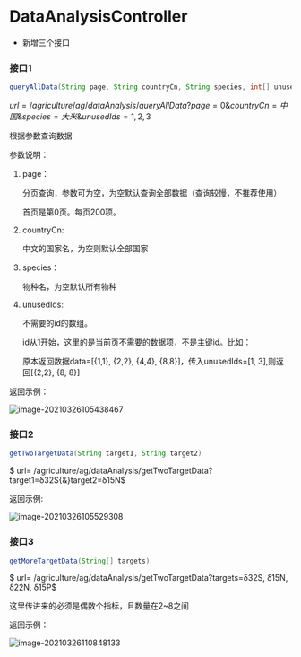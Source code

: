 # DataAnalysisController

* 新增三个接口

### 接口1

```java
queryAllData(String page, String countryCn, String species, int[] unusedIds)
```

$url=/agriculture/ag/dataAnalysis/queryAllData?page=0\&countryCn=中国\&species=大米\&unusedIds=1,2,3$	

根据参数查询数据

参数说明：

1. page：

   分页查询，参数可为空，为空默认查询全部数据（查询较慢，不推荐使用）

   首页是第0页。每页200项。

2. countryCn:

   中文的国家名，为空则默认全部国家

3. species：

   物种名，为空默认所有物种

4. unusedIds:

   不需要的id的数组。

   id从1开始，这里的是当前页不需要的数据项，不是主键id。比如：

   原本返回数据data=[{1,1}, {2,2}, {4,4}, {8,8}]，传入unusedIds=[1, 3],则返回[{2,2}, {8, 8}]

返回示例：

![image-20210326105438467](E:\Working\Argriculture\Working日志.assets\image-20210326105438467.png)



### 接口2

```java
getTwoTargetData(String target1, String target2)
```

$ url= /agriculture/ag/dataAnalysis/getTwoTargetData?target1=δ32S{\&}target2=δ15N$

返回示例:

![image-20210326105529308](E:\Working\Argriculture\Working日志.assets\image-20210326105529308.png)

### 接口3

```java
getMoreTargetData(String[] targets)
```

$ url= /agriculture/ag/dataAnalysis/getTwoTargetData?targets=δ32S, δ15N, δ22N, δ15P$

这里传进来的必须是偶数个指标，且数量在2~8之间

返回示例：

![image-20210326110848133](E:\Working\Argriculture\Working日志.assets\image-20210326110848133.png)